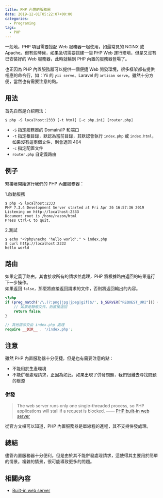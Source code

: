 ```yaml
---
title: PHP 內置的服務器
date: 2019-12-01T05:22:07+00:00
categories:
  - Programing
tags:
  - PHP
---
```


一般地，PHP 項目需要搭配 Web 服務器一起使用，如最常見的 NGINX 或 Apache。但有些時候，如果急切需要搭建一個 PHP Web 運行環境，但是又沒有已安裝好的 Web 服務器，此時就輪到 PHP 內置的服務器登場了。

<!--more-->

也正因為 PHP 內置服務器可以提供一個便捷 Web 開發環境，很多框架都有提供相應的命令行，如：Yii 的 `yii serve`、Laravel 的 `artisan serve`。雖然十分方便，當然也有需要注意的點。

## 用法

首先自然是介紹用法：

```shell
$ php -S localhost:2333 [-t html] [-c php.ini] [router.php]
```

  * `-S` 指定服務器的 Domain/IP 和端口
  * `-t` 指定根目錄，默認為當前目錄，其默認會執行 `index.php` 或 `index.html`，如果沒有這兩個文件，則會返回 404
  * `-c` 指定配置文件
  * `router.php` 自定義路由

## 例子

緊接著開始運行我們的 PHP 內置服務器：

1.啟動服務

```shell
$ php -S localhost:2333                            
PHP 7.3.4 Development Server started at Fri Apr 26 16:57:36 2019
Listening on http://localhost:2333
Document root is /home/razon/html
Press Ctrl-C to quit.
```

2.測試

```shell
$ echo "<?php\necho 'hello world';" > index.php
$ curl http://localhost:2333
hello world
```

## 路由

如果定義了路由，其會接收所有的請求並處理，PHP 將根據路由返回的結果進行下一步操作。  
如果返回 `false`，那麼將直接返回請求的文件，否則將返回輸出的內容。

```php
<?php
if (preg_match('/\.(?:png|jpg|jpeg|gif)$/', $_SERVER["REQUEST_URI"])) {
    // 如果是靜態文件，則直接返回
    return false;
}

// 其他請求交由 index.php 處理
require __DIR__ . '/index.php';
```

## 注意

雖然 PHP 內置服務器十分便捷，但是也有需要注意的點：

  * 不能用於生產環境
  * 不能併發處理請求，正因為如此，如果出現了併發問題，我們很難去尋找問題的根源

### 併發

> The web server runs only one single-threaded process, so PHP applications will stall if a request is blocked. —— [PHP built-in web server][1]

從官方文檔可以知道，PHP 內置服務器是單線程的進程，其不支持併發處理。

## 總結

儘管內置服務器十分便利，但是由於其不能併發處理請求，這使得其主要用於簡單的情景。複雜的情景，很可能導致更多的問題。

## 相關內容

  * [Built-in web server][1]

 [1]: https://www.php.net/manual/en/features.commandline.webserver.php
